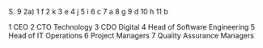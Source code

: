 S. 9 2a)
1 f
2 k
3 e
4 j
5 i
6 c
7 a
8 g
9 d
10 h
11 b 



1 CEO
2 CTO Technology
3 CDO Digital
4 Head of Software Engineering
5 Head of IT Operations
6 Project Managers
7 Quality Assurance Managers 